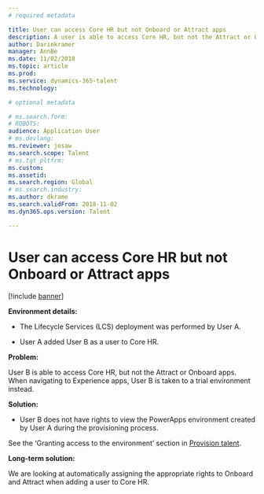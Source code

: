 ```yaml
---
# required metadata

title: User can access Core HR but not Onboard or Attract apps
description: A user is able to access Core HR, but not the Attract or Onboard apps.
author: Darinkramer
manager: AnnBe
ms.date: 11/02/2018
ms.topic: article
ms.prod: 
ms.service: dynamics-365-talent
ms.technology: 

# optional metadata

# ms.search.form: 
# ROBOTS: 
audience: Application User
# ms.devlang: 
ms.reviewer: josaw
ms.search.scope: Talent
# ms.tgt_pltfrm: 
ms.custom: 
ms.assetid: 
ms.search.region: Global
# ms.search.industry: 
ms.author: dkrame
ms.search.validFrom: 2018-11-02
ms.dyn365.ops.version: Talent

---
```


# User can access Core HR but not Onboard or Attract apps

[!include [banner](includes/banner.md)]



**Environment details:**

- The Lifecycle Services (LCS) deployment was performed by User A.

- User A added User B as a user to Core HR.

**Problem:**

User B is able to access Core HR, but not the Attract or Onboard apps. When navigating to Experience apps, User B is taken to a trial environment instead.

**Solution:**

- User B does not have rights to view the PowerApps environment created by User A during the provisioning process.

See the ‘Granting access to the environment’ section in [Provision talent](https://docs.microsoft.com/en-us/dynamics365/unified-operations/talent/provisioning-talent).

**Long-term solution:**

We are looking at automatically assigning the appropriate rights to Onboard and Attract when adding a user to Core HR.
